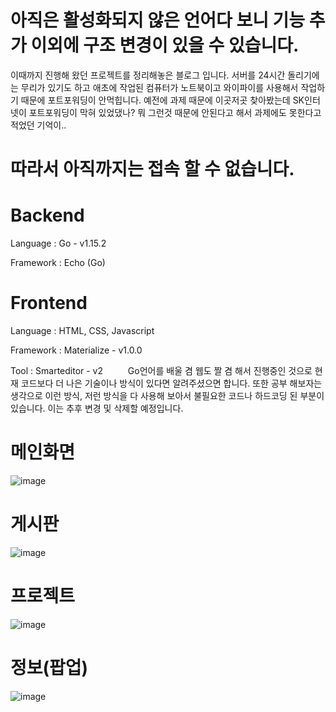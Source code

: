 # 아직은 활성화되지 않은 언어다 보니 기능 추가 이외에 구조 변경이 있을 수 있습니다.

이때까지 진행해 왔던 프로젝트를 정리해놓은 블로그 입니다.
서버를 24시간 돌리기에는 무리가 있기도 하고 애초에 작업된 컴퓨터가 노트북이고 와이파이를 사용해서 작업하기 때문에 포트포워딩이 안먹힙니다.
예전에 과제 때문에 이곳저곳 찾아봤는데 SK인터넷이 포트포워딩이 막혀 있었댔나? 뭐 그런것 때문에 안된다고 해서 과제에도 못한다고 적었던 기억이..
# 따라서 아직까지는 접속 할 수 없습니다.

# Backend
Language : Go - v1.15.2

Framework : Echo (Go)

# Frontend
Language : HTML, CSS, Javascript

Framework : Materialize - v1.0.0

Tool : Smarteditor - v2
　
　
Go언어를 배울 겸 웹도 짤 겸 해서 진행중인 것으로 현재 코드보다 더 나은 기술이나 방식이 있다면 알려주셨으면 합니다.
또한 공부 해보자는 생각으로 이런 방식, 저런 방식을 다 사용해 보아서 불필요한 코드나 하드코딩 된 부분이 있습니다. 이는 추후 변경 및 삭제할 예정입니다.
　
　
# 메인화면
![image](https://user-images.githubusercontent.com/48707324/94990580-2783c300-05b8-11eb-95d0-be515c788f4f.png)

# 게시판
![image](https://user-images.githubusercontent.com/48707324/94990653-ca3c4180-05b8-11eb-9fbf-f9e500f69f40.png)

# 프로젝트
![image](https://user-images.githubusercontent.com/48707324/94990992-0c668280-05bb-11eb-84bb-d219fc243f72.png)

# 정보(팝업)
![image](https://user-images.githubusercontent.com/48707324/94991342-7718bd80-05bd-11eb-9de8-df829601654f.png)
